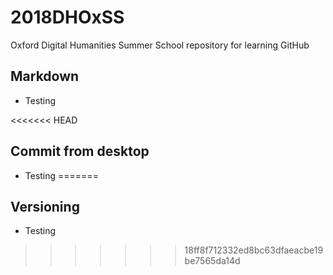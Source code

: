 # 2018DHOxSS
Oxford Digital Humanities Summer School repository for learning GitHub

## Markdown
* Testing

<<<<<<< HEAD
## Commit from desktop

* Testing 
=======
## Versioning
* Testing
>>>>>>> 18ff8f712332ed8bc63dfaeacbe19be7565da14d
